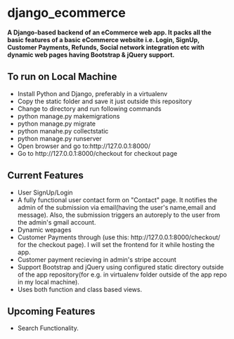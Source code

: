 # django_ecommerce
<p><b> A Django-based backend of an eCommerce web app. It packs all the basic features of a basic eCommerce website i.e. Login, SignUp, Customer Payments, Refunds, Social network integration etc with dynamic web pages having Bootstrap & jQuery support.</b></p>

<h2>To run on Local Machine</h2>
<ul>
<li> Install Python and Django, preferably in a virtualenv</li>
<li> Copy the static folder and save it just outside this repository</li>
<li>Change to directory and run following commands</li>
<li>python manage.py makemigrations</li>
<li>python manage.py migrate</li>
<li> python manahe.py collectstatic</li>
<li> python manage.py runserver</li>
<li> Open browser and go to:http://127.0.0.1:8000/ </li>
<li> Go to http://127.0.0.1:8000/checkout for checkout page</li>
</ul>

<h2>Current Features</h2>
<ul>
<li>User SignUp/Login</li>
<li>A fully functional user contact form  on "Contact" page. It notifies the admin of the submission via email(having the user's name,email and message). Also, the submission triggers an autoreply to the user from the admin's gmail account.</li>
<li>Dynamic wepages</li>
<li>Customer Payments through (use this: http://127.0.0.1:8000/checkout/ for the checkout page). I will set the frontend for it while hosting the app.</li>
<li>Customer payment recieving in admin's stripe account</li>
<li>Support Bootstrap and jQuery using configured static directory outside of the app repository(for e.g. in virtualenv folder outside of the app repo in my local machine).</li>
<li>Uses both function and class based views.</li>
</ul>

<h2>Upcoming Features</h2>
<ul>
<li>Search Functionality.</li>
</ul>
